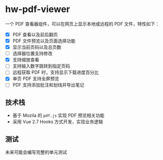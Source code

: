 # hw-pdf-viewer

一个 PDF 查看器组件，可以在网页上显示本地或远程的 PDF 文件，特性如下：

+ [x] PDF 查看以及前后翻页
+ [x] PDF 文件预览以及页面选择功能
+ [x] 显示当前页码以及总页数
+ [ ] 选择器位置支持修改
+ [x] 支持缩放查看
+ [ ] 支持输入数字跳转到指定页码
+ [ ] 远程获取 PDF 时，支持显示下载进度百分比
+ [x] 单页 PDF 支持全屏预览
+ [ ] PDF 支持添加批注和划线并导出笔记

## 技术栈

+ 基于 Mozila 的 `pdf.js` 实现 PDF 预览相关功能
+ 采用 Vue 2.7 Hooks 方式开发，实现业务逻辑

## 测试

未来可能会编写完整的单元测试
